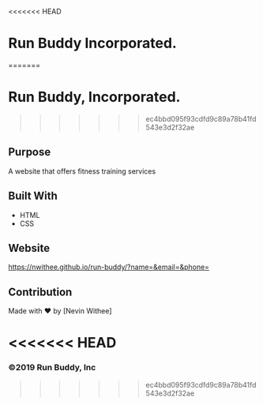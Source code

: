 <<<<<<< HEAD
# Run Buddy Incorporated.
=======
# Run Buddy, Incorporated.
>>>>>>> ec4bbd095f93cdfd9c89a78b41fd543e3d2f32ae

## Purpose
A website that offers fitness training services

## Built With
* HTML
* CSS

## Website
https://nwithee.github.io/run-buddy/?name=&email=&phone=

## Contribution
Made with ❤️ by [Nevin Withee]

<<<<<<< HEAD
=======
### ©️2019 Run Buddy, Inc 
>>>>>>> ec4bbd095f93cdfd9c89a78b41fd543e3d2f32ae
